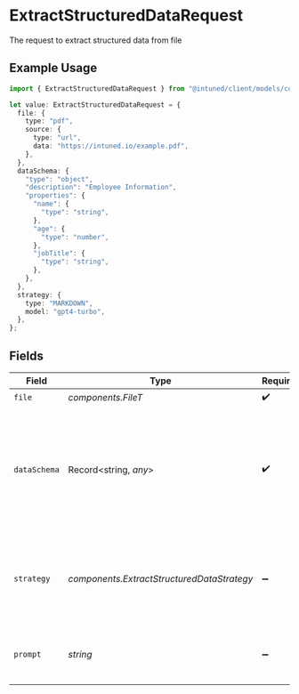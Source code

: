 # ExtractStructuredDataRequest

The request to extract structured data from file

## Example Usage

```typescript
import { ExtractStructuredDataRequest } from "@intuned/client/models/components";

let value: ExtractStructuredDataRequest = {
  file: {
    type: "pdf",
    source: {
      type: "url",
      data: "https://intuned.io/example.pdf",
    },
  },
  dataSchema: {
    "type": "object",
    "description": "Employee Information",
    "properties": {
      "name": {
        "type": "string",
      },
      "age": {
        "type": "number",
      },
      "jobTitle": {
        "type": "string",
      },
    },
  },
  strategy: {
    type: "MARKDOWN",
    model: "gpt4-turbo",
  },
};
```

## Fields

| Field                                                                                                                                                                                                                                   | Type                                                                                                                                                                                                                                    | Required                                                                                                                                                                                                                                | Description                                                                                                                                                                                                                             |
| --------------------------------------------------------------------------------------------------------------------------------------------------------------------------------------------------------------------------------------- | --------------------------------------------------------------------------------------------------------------------------------------------------------------------------------------------------------------------------------------- | --------------------------------------------------------------------------------------------------------------------------------------------------------------------------------------------------------------------------------------- | --------------------------------------------------------------------------------------------------------------------------------------------------------------------------------------------------------------------------------------- |
| `file`                                                                                                                                                                                                                                  | *components.FileT*                                                                                                                                                                                                                      | :heavy_check_mark:                                                                                                                                                                                                                      | N/A                                                                                                                                                                                                                                     |
| `dataSchema`                                                                                                                                                                                                                            | Record<string, *any*>                                                                                                                                                                                                                   | :heavy_check_mark:                                                                                                                                                                                                                      | The schema (in JSONSchema) to which the extracted data should conform to. [More about JSONSchema](https://json-schema.org/learn/getting-started-step-by-step)<br/><br/>[JSONSchema](https://json-schema.org/learn/getting-started-step-by-step) |
| `strategy`                                                                                                                                                                                                                              | *components.ExtractStructuredDataStrategy*                                                                                                                                                                                              | :heavy_minus_sign:                                                                                                                                                                                                                      | The strategy to extract structured data from a file. Includes the model and type of extraction.                                                                                                                                         |
| `prompt`                                                                                                                                                                                                                                | *string*                                                                                                                                                                                                                                | :heavy_minus_sign:                                                                                                                                                                                                                      | Prompt given to the AI model to help with extraction.                                                                                                                                                                                   |
